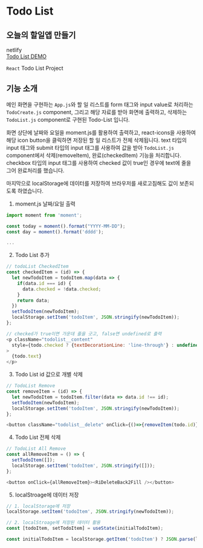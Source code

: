 # Todo List
## 오늘의 할일앱 만들기

netlify<br/>
[Todo List DEMO](https://phy-todolist.netlify.app/)

`React` Todo List Project

## 기능 소개

메인 화면을 구현하는 `App.js`와 할 일 리스트를 form 태그와 input value로 처리하는 `TodoCreate.js` component, 그리고 해당 자료를 받아 화면에 출력하고, 삭제하는 `TodoList.js` component로 구현된 Todo-List 입니다.

화면 상단에 날짜와 요일을 moment.js를 활용하여 출력하고, react-icons을 사용하여 해당 icon button을 클릭하면 저장된 할 일 리스트가 전체 삭제됩니다. text 타입의 input 태그와 submit 타입의 input 태그를 사용하여 값을 받아 `TodoList.js` component에서 삭제(removeItem), 완료(checkedItem) 기능을 처리합니다. checkbox 타입의 input 태그를 사용하여 checked 값이 true인 경우에 text에 줄을 그어 완료처리를 했습니다.

마지막으로 localStorage에 데이터를 저장하여 브라우저를 새로고침해도 값이 보존되도록 하였습니다.

1. moment.js 날짜/요일 출력

```javascript
import moment from 'moment';

const today = moment().format("YYYY-MM-DD");
const day = moment().format('dddd');

...
```

2. Todo List 추가

```javascript
// todoList CheckedItem
const checkedItem = (id) => {
  let newTodoItem = todoItem.map(data => {
    if(data.id === id) {
      data.checked = !data.checked;
    }
    return data;
  })
  setTodoItem(newTodoItem);
  localStorage.setItem('todoItem', JSON.stringify(newTodoItem));
};

// checked가 true이면 가운데 줄을 긋고, false면 undefined로 출력
<p className="todolist__content"
  style={todo.checked ? {textDecorationLine: 'line-through'} : undefined}
>
  {todo.text}
</p>
```

3. Todo List id 값으로 개별 삭제

```javascript
// TodoList Remove
const removeItem = (id) => {
  let newTodoItem = todoItem.filter(data => data.id !== id);
  setTodoItem(newTodoItem);
  localStorage.setItem('todoItem', JSON.stringify(newTodoItem));
};

<button className="todolist__delete" onClick={()=>{removeItem(todo.id)}}>x</button>
```

4. Todo List 전체 삭제

```javascript
// TodoList All Remove
const allRemoveItem = () => {
  setTodoItem([]);
  localStorage.setItem('todoItem', JSON.stringify([]));
};

<button onClick={allRemoveItem}><RiDeleteBack2Fill /></button>
```

5. localStroage에 데이터 저장

```javascript
// 1. localStorage에 저장
localStorage.setItem('todoItem', JSON.stringify(newTodoItem));

// 2. localStroage에 저장된 데이터 활용
const [todoItem, setTodoItem] = useState(initialTodoItem);

const initialTodoItem = localStorage.getItem('todoItem') ? JSON.parse(localStorage.getItem('todoItem')) : [];
```